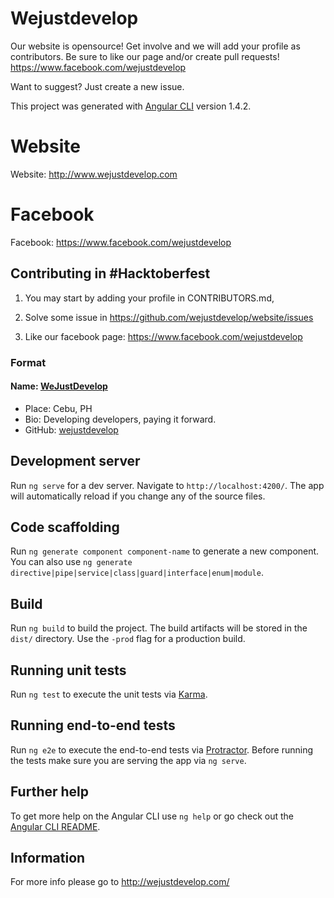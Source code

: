 # Wejustdevelop

Our website is opensource! Get involve and we will add your profile as contributors. Be sure to like our page and/or create pull requests! https://www.facebook.com/wejustdevelop

Want to suggest? Just create a new issue.

This project was generated with [Angular CLI](https://github.com/angular/angular-cli) version 1.4.2.

# Website
Website: http://www.wejustdevelop.com

# Facebook
Facebook: https://www.facebook.com/wejustdevelop

## Contributing in #Hacktoberfest

1. You may start by adding your profile in CONTRIBUTORS.md, 

2. Solve some issue in https://github.com/wejustdevelop/website/issues

3. Like our facebook page: https://www.facebook.com/wejustdevelop

### Format

#### Name: [WeJustDevelop](https://github.com/wejustdevelop)
 - Place: Cebu, PH
 - Bio: Developing developers, paying it forward.
 - GitHub: [wejustdevelop](https://github.com/wejustdevelop)

## Development server

Run `ng serve` for a dev server. Navigate to `http://localhost:4200/`. The app will automatically reload if you change any of the source files.

## Code scaffolding

Run `ng generate component component-name` to generate a new component. You can also use `ng generate directive|pipe|service|class|guard|interface|enum|module`.

## Build

Run `ng build` to build the project. The build artifacts will be stored in the `dist/` directory. Use the `-prod` flag for a production build.

## Running unit tests

Run `ng test` to execute the unit tests via [Karma](https://karma-runner.github.io).

## Running end-to-end tests

Run `ng e2e` to execute the end-to-end tests via [Protractor](http://www.protractortest.org/).
Before running the tests make sure you are serving the app via `ng serve`.

## Further help

To get more help on the Angular CLI use `ng help` or go check out the [Angular CLI README](https://github.com/angular/angular-cli/blob/master/README.md).

## Information

For more info please go to http://wejustdevelop.com/
